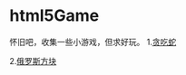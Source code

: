 # html5Game
怀旧吧，收集一些小游戏，但求好玩。
1.[贪吃蛇](https://game.cblog.site/snake.html)  

2.[俄罗斯方块](https://game.cblog.site/round.html)  

